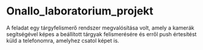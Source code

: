 # Onallo_laboratorium_projekt
A feladat egy tárgyfelismerő rendszer megvalósítása volt, amely a kamerák  segítségével képes a beállított tárgyak felismerésére és erről push értesítést küld a telefonomra, amelyhez csatol képet is.
